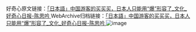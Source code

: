 好奇心原文链接：[「日本語」中国游客的买买买，日本人只能用“爆”形容了_文化_好奇心日报-陈思吟 ](https://www.qdaily.com/articles/9568.html)
WebArchive归档链接：[「日本語」中国游客的买买买，日本人只能用“爆”形容了_文化_好奇心日报-陈思吟 ](http://web.archive.org/web/20190623154506/https://www.qdaily.com/articles/9568.html)
![image](http://ww3.sinaimg.cn/large/007d5XDply1g3vfp6r3lxj30u02rd7wh)